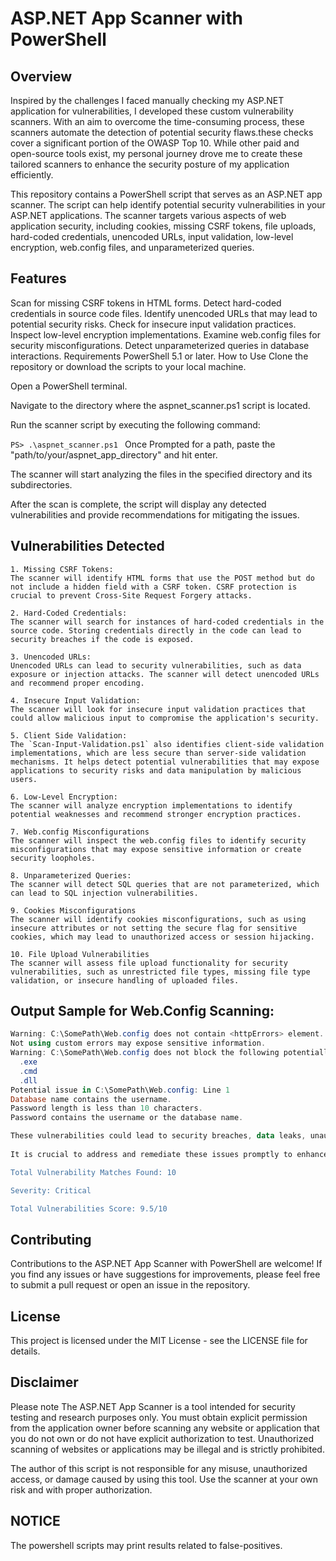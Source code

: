 #  ASP.NET App Scanner with PowerShell


## Overview
Inspired by the challenges I faced manually checking my ASP.NET application for vulnerabilities, I developed these custom vulnerability scanners. With an aim to overcome the time-consuming process, these scanners automate the detection of potential security flaws.these checks cover a significant portion of the OWASP Top 10. While other paid and open-source tools exist, my personal journey drove me to create these tailored scanners to enhance the security posture of my application efficiently.

This repository contains a PowerShell script that serves as an ASP.NET app scanner. The script can help identify potential security vulnerabilities in your ASP.NET applications. The scanner targets various aspects of web application security, including cookies, missing CSRF tokens, file uploads, hard-coded credentials, unencoded URLs, input validation, low-level encryption, web.config files, and unparameterized queries.

## Features
Scan for missing CSRF tokens in HTML forms.
Detect hard-coded credentials in source code files.
Identify unencoded URLs that may lead to potential security risks.
Check for insecure input validation practices.
Inspect low-level encryption implementations.
Examine web.config files for security misconfigurations.
Detect unparameterized queries in database interactions.
Requirements
PowerShell 5.1 or later.
How to Use
Clone the repository or download the scripts to your local machine.

Open a PowerShell terminal.

Navigate to the directory where the aspnet_scanner.ps1 script is located.

Run the scanner script by executing the following command:

```PS> .\aspnet_scanner.ps1 ```
Once Prompted for a path, paste the "path/to/your/aspnet_app_directory" and hit enter.

The scanner will start analyzing the files in the specified directory and its subdirectories.

After the scan is complete, the script will display any detected vulnerabilities and provide recommendations for mitigating the issues.

## Vulnerabilities Detected
```
1. Missing CSRF Tokens:
The scanner will identify HTML forms that use the POST method but do not include a hidden field with a CSRF token. CSRF protection is crucial to prevent Cross-Site Request Forgery attacks.

2. Hard-Coded Credentials:
The scanner will search for instances of hard-coded credentials in the source code. Storing credentials directly in the code can lead to security breaches if the code is exposed.

3. Unencoded URLs:
Unencoded URLs can lead to security vulnerabilities, such as data exposure or injection attacks. The scanner will detect unencoded URLs and recommend proper encoding.

4. Insecure Input Validation:
The scanner will look for insecure input validation practices that could allow malicious input to compromise the application's security.

5. Client Side Validation:
The `Scan-Input-Validation.ps1` also identifies client-side validation implementations, which are less secure than server-side validation mechanisms. It helps detect potential vulnerabilities that may expose applications to security risks and data manipulation by malicious users.

6. Low-Level Encryption:
The scanner will analyze encryption implementations to identify potential weaknesses and recommend stronger encryption practices.

7. Web.config Misconfigurations
The scanner will inspect the web.config files to identify security misconfigurations that may expose sensitive information or create security loopholes.

8. Unparameterized Queries:
The scanner will detect SQL queries that are not parameterized, which can lead to SQL injection vulnerabilities.

9. Cookies Misconfigurations
The scanner will identify cookies misconfigurations, such as using insecure attributes or not setting the secure flag for sensitive cookies, which may lead to unauthorized access or session hijacking.

10. File Upload Vulnerabilities
The scanner will assess file upload functionality for security vulnerabilities, such as unrestricted file types, missing file type validation, or insecure handling of uploaded files.
```

## Output Sample for Web.Config Scanning:

```powershell
Warning: C:\SomePath\Web.config does not contain <httpErrors> element.
Not using custom errors may expose sensitive information.
Warning: C:\SomePath\Web.config does not block the following potentially dangerous file extensions:
  .exe
  .cmd
  .dll
Potential issue in C:\SomePath\Web.config: Line 1
Database name contains the username.
Password length is less than 10 characters.
Password contains the username or the database name.

These vulnerabilities could lead to security breaches, data leaks, unauthorized access, and other potential threats to the web application and its users. 
    
It is crucial to address and remediate these issues promptly to enhance the application's security posture.

Total Vulnerability Matches Found: 10

Severity: Critical

Total Vulnerabilities Score: 9.5/10
```

## Contributing
Contributions to the ASP.NET App Scanner with PowerShell are welcome! If you find any issues or have suggestions for improvements, please feel free to submit a pull request or open an issue in the repository.

## License
This project is licensed under the MIT License - see the LICENSE file for details.

## **Disclaimer**
Please note The ASP.NET App Scanner is a tool intended for security testing and research purposes only. You must obtain explicit permission from the application owner before scanning any website or application that you do not own or do not have explicit authorization to test. Unauthorized scanning of websites or applications may be illegal and is strictly prohibited.

The author of this script is not responsible for any misuse, unauthorized access, or damage caused by using this tool. Use the scanner at your own risk and with proper authorization.
## **NOTICE**
The powershell scripts may print results related to false-positives.
